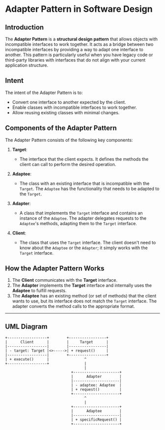 # Adapter Pattern in Software Design

## Introduction

The **Adapter Pattern** is a **structural design pattern** that allows objects with incompatible interfaces to work together. It acts as a bridge between two incompatible interfaces by providing a way to adapt one interface to another. This pattern is particularly useful when you have legacy code or third-party libraries with interfaces that do not align with your current application structure.

## Intent

The intent of the Adapter Pattern is to:
- Convert one interface to another expected by the client.
- Enable classes with incompatible interfaces to work together.
- Allow reusing existing classes with minimal changes.

## Components of the Adapter Pattern

The Adapter Pattern consists of the following key components:

1. **Target**:
    - The interface that the client expects. It defines the methods the client can call to perform the desired operation.

2. **Adaptee**:
    - The class with an existing interface that is incompatible with the `Target`. The `Adaptee` has the functionality that needs to be adapted to the `Target`.

3. **Adapter**:
    - A class that implements the `Target` interface and contains an instance of the `Adaptee`. The adapter delegates requests to the `Adaptee`'s methods, adapting them to the `Target` interface.

4. **Client**:
    - The class that uses the `Target` interface. The client doesn't need to know about the `Adaptee` or the `Adapter`; it simply works with the `Target` interface.

## How the Adapter Pattern Works

1. The **Client** communicates with the **Target** interface.
2. The **Adapter** implements the **Target** interface and internally uses the **Adaptee** to fulfill requests.
3. The **Adaptee** has an existing method (or set of methods) that the client wants to use, but its interface does not match the `Target` interface. The adapter converts the method calls to the appropriate format.

---

## UML Diagram

```plaintext
+------------------+        +-----------------+
|      Client      |        |     Target      |
|------------------|        |-----------------|
| - target: Target |<>----->| + request()     |
|------------------|        +-----------------+
| + execute()      |                ^
+------------------+                |
                                    |
                              +---------------------+
                              |      Adapter        |
                              |---------------------|
                              | - adaptee: Adaptee  |
                              | + request()         |
                              +---------------------+
                                    ^
                                    |
                              +---------------------+
                              |      Adaptee        |
                              |---------------------|
                              | + specificRequest() |
                              +---------------------+
